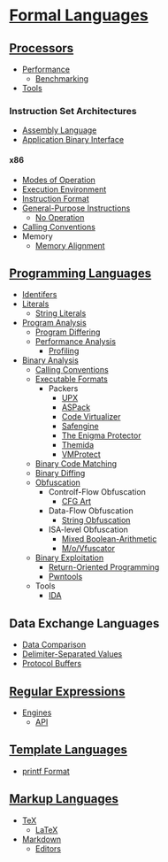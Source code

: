 # [Formal Languages](Formal%20Languages.md)
## [Processors](Processors/README.md)
- [Performance](Processors/Performance/README.md)
  - [Benchmarking](Processors/Performance/Benchmarking.md)
- [Tools](Processors/Tools.md)

### Instruction Set Architectures
- [Assembly Language](Processors/ISAs/Assembly%20Language.md)
- [Application Binary Interface](Processors/ISAs/ABI/README.md)

#### x86
- [Modes of Operation](Processors/ISAs/x86/Modes%20of%20Operation.md)
- [Execution Environment](Processors/ISAs/x86/Execution%20Environment.md)
- [Instruction Format](Processors/ISAs/x86/Instruction%20Format.md)
- [General-Purpose Instructions](Processors/ISAs/x86/General-Purpose%20Instructions/README.md)
  - [No Operation](Processors/ISAs/x86/General-Purpose%20Instructions/No%20Operation.md)
- [Calling Conventions](Processors/ISAs/x86/Calling%20Conventions.md)
- Memory
  - [Memory Alignment](Processors/ISAs/x86/Memory/Alignment.md)

## [Programming Languages](Program/README.md)
- [Identifers](Program/Identifers.md)
- [Literals](Program/Literals/README.md)
  - [String Literals](Program/Literals/Strings.md)
- [Program Analysis](Program/Analysis/README.md)
  - [Program Differing](Program/Analysis/Differing.md)
  - [Performance Analysis](Program/Analysis/Performance/README.md)
    - [Profiling](Program/Analysis/Performance/Profiling.md)
- [Binary Analysis](Program/Binary/README.md)
  - [Calling Conventions](Program/Binary/Calling%20Conventions.md)
  - [Executable Formats](Program/Binary/Executable/README.md)
    - Packers
      - [UPX](Program/Binary/Executable/Packers/UPX/README.md)
      - [ASPack](Program/Binary/Executable/Packers/ASPack/README.md)
      - [Code Virtualizer](Program/Binary/Executable/Packers/Code%20Virtualizer/README.md)
      - [Safengine](Program/Binary/Executable/Packers/Safengine/README.md)
      - [The Enigma Protector](Program/Binary/Executable/Packers/Enigma/README.md)
      - [Themida](Program/Binary/Executable/Packers/Themida/README.md)
      - [VMProtect](Program/Binary/Executable/Packers/VMProtect/README.md)
  - [Binary Code Matching](Program/Binary/Matching.md)
  - [Binary Diffing](Program/Binary/Diffing.md)
  - [Obfuscation](Program/Binary/Obfuscation/README.md)
    - Controlf-Flow Obfuscation
      - [CFG Art](Program/Binary/Obfuscation/Control-Flow/CFG%20Art.md)
    - Data-Flow Obfuscation
      - [String Obfuscation](Program/Binary/Obfuscation/Data/String.md)
    - ISA-level Obfuscation
      - [Mixed Boolean-Arithmetic](Program/Binary/Obfuscation/ISA/MBA.md)
      - [M/o/Vfuscator](Program/Binary/Obfuscation/ISA/MoVfuscator.md)
  - [Binary Exploitation](Program/Binary/Exploitation/README.md)
    - [Return-Oriented Programming](Program/Binary/Exploitation/Return-Oriented%20Programming.md)
    - [Pwntools](Program/Binary/Exploitation/Pwntools.md)
  - Tools
    - [IDA](Program/Binary/Tools/IDA/README.md)

## Data Exchange Languages
- [Data Comparison](Data/Comparison.md)
- [Delimiter-Separated Values](Data/Delimiter-Separated%20Values.md)
- [Protocol Buffers](Data/Protocol%20Buffers.md)

## [Regular Expressions](Regular/README.md)
- [Engines](Regular/Engines/README.md)
  - [API](Regular/Engines/API.md)

## [Template Languages](Template/README.md)
- [printf Format](Template/printf%20Format.md)

## [Markup Languages](Markup/README.md)
- [TeX](Markup/TeX/README.md)
  - [LaTeX](Markup/TeX/LaTeX.md)
- [Markdown](Markup/Markdown/README.md)
  - [Editors](Markup/Markdown/Editors.md)